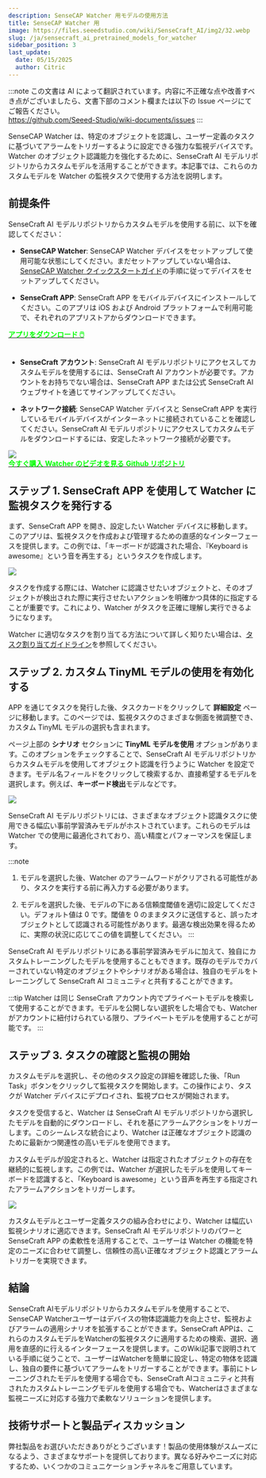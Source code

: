 ```yaml
---
description: SenseCAP Watcher 用モデルの使用方法
title: SenseCAP Watcher 用
image: https://files.seeedstudio.com/wiki/SenseCraft_AI/img2/32.webp
slug: /ja/sensecraft_ai_pretrained_models_for_watcher
sidebar_position: 3
last_update:
  date: 05/15/2025
  author: Citric
---
```

:::note
この文書は AI によって翻訳されています。内容に不正確な点や改善すべき点がございましたら、文書下部のコメント欄または以下の Issue ページにてご報告ください。  
https://github.com/Seeed-Studio/wiki-documents/issues
:::

SenseCAP Watcher は、特定のオブジェクトを認識し、ユーザー定義のタスクに基づいてアラームをトリガーするように設定できる強力な監視デバイスです。Watcher のオブジェクト認識能力を強化するために、SenseCraft AI モデルリポジトリからカスタムモデルを活用することができます。本記事では、これらのカスタムモデルを Watcher の監視タスクで使用する方法を説明します。

## 前提条件

SenseCraft AI モデルリポジトリからカスタムモデルを使用する前に、以下を確認してください：

- **SenseCAP Watcher**: SenseCAP Watcher デバイスをセットアップして使用可能な状態にしてください。まだセットアップしていない場合は、[SenseCAP Watcher クイックスタートガイド](https://wiki.seeedstudio.com/getting_started_with_watcher/)の手順に従ってデバイスをセットアップしてください。

- **SenseCraft APP**: SenseCraft APP をモバイルデバイスにインストールしてください。このアプリは iOS および Android プラットフォームで利用可能で、それぞれのアプリストアからダウンロードできます。

<div class="get_one_now_container" style={{textAlign: 'center'}}>
    <a class="get_one_now_item" href="https://sensecraft-app-download.seeed.cc">
            <strong><span><font color={'FFFFFF'} size={"4"}> アプリをダウンロード 🖱️</font></span></strong>
    </a>
</div>

<br />

- **SenseCraft アカウント**: SenseCraft AI モデルリポジトリにアクセスしてカスタムモデルを使用するには、SenseCraft AI アカウントが必要です。アカウントをお持ちでない場合は、SenseCraft APP または公式 SenseCraft AI ウェブサイトを通じてサインアップしてください。

- **ネットワーク接続**: SenseCAP Watcher デバイスと SenseCraft APP を実行しているモバイルデバイスがインターネットに接続されていることを確認してください。SenseCraft AI モデルリポジトリにアクセスしてカスタムモデルをダウンロードするには、安定したネットワーク接続が必要です。

<div style={{textAlign:'center'}}><img src="https://files.seeedstudio.com/wiki/watcher_getting_started/watcherKS.jpg" style={{width:1000, height:'auto'}}/></div>

<div class="get_one_now_container" style={{textAlign: 'center'}}>
    <a class="get_one_now_item" href="https://www.seeedstudio.com/SenseCAP-Watcher-W1-A-p-5979.html">
            <strong><span><font color={'FFFFFF'} size={"4"}> 今すぐ購入</font></span></strong>
    </a>
    <a class="get_one_now_item" href="https://www.youtube.com/watch?v=ny22Z0cAIqE">
            <strong><span><font color={'FFFFFF'} size={"4"}> Watcher のビデオを見る</font></span></strong>
    </a>
    <a class="get_one_now_item" href="https://github.com/Seeed-Studio/OSHW-SenseCAP-Watcher">
            <strong><span><font color={'FFFFFF'} size={"4"}> Github リポジトリ</font></span></strong>
    </a>
</div>

## ステップ 1. SenseCraft APP を使用して Watcher に監視タスクを発行する

まず、SenseCraft APP を開き、設定したい Watcher デバイスに移動します。このアプリは、監視タスクを作成および管理するための直感的なインターフェースを提供します。この例では、「キーボードが認識された場合、『Keyboard is awesome』という音を再生する」というタスクを作成します。

<div style={{textAlign:'center'}}><img src="https://files.seeedstudio.com/wiki/SenseCraft_AI/img2/31.png" style={{width:250, height:'auto'}}/></div>

タスクを作成する際には、Watcher に認識させたいオブジェクトと、そのオブジェクトが検出された際に実行させたいアクションを明確かつ具体的に指定することが重要です。これにより、Watcher がタスクを正確に理解し実行できるようになります。

Watcher に適切なタスクを割り当てる方法について詳しく知りたい場合は、[タスク割り当てガイドライン](https://wiki.seeedstudio.com/getting_started_with_watcher_task/)を参照してください。

## ステップ 2. カスタム TinyML モデルの使用を有効化する

APP を通じてタスクを発行した後、タスクカードをクリックして **詳細設定** ページに移動します。このページでは、監視タスクのさまざまな側面を微調整でき、カスタム TinyML モデルの選択も含まれます。

ページ上部の **シナリオ** セクションに **TinyML モデルを使用** オプションがあります。このオプションをチェックすることで、SenseCraft AI モデルリポジトリからカスタムモデルを使用してオブジェクト認識を行うように Watcher を設定できます。モデル名フィールドをクリックして検索するか、直接希望するモデルを選択します。例えば、**キーボード検出**モデルなどです。

<div style={{textAlign:'center'}}><img src="https://files.seeedstudio.com/wiki/SenseCraft_AI/img2/32.png" style={{width:1000, height:'auto'}}/></div>

SenseCraft AI モデルリポジトリには、さまざまなオブジェクト認識タスクに使用できる幅広い事前学習済みモデルがホストされています。これらのモデルは Watcher での使用に最適化されており、高い精度とパフォーマンスを保証します。

:::note
1. モデルを選択した後、Watcher のアラームワードがクリアされる可能性があり、タスクを実行する前に再入力する必要があります。

2. モデルを選択した後、モデルの下にある信頼度閾値を適切に設定してください。デフォルト値は 0 です。閾値を 0 のままタスクに送信すると、誤ったオブジェクトとして認識される可能性があります。最適な検出効果を得るために、実際の状況に応じてこの値を調整してください。
:::

SenseCraft AI モデルリポジトリにある事前学習済みモデルに加えて、独自にカスタムトレーニングしたモデルを使用することもできます。既存のモデルでカバーされていない特定のオブジェクトやシナリオがある場合は、独自のモデルをトレーニングして SenseCraft AI コミュニティと共有することができます。

:::tip
Watcher は同じ SenseCraft アカウント内でプライベートモデルを検索して使用することができます。モデルを公開しない選択をした場合でも、Watcher がアカウントに紐付けられている限り、プライベートモデルを使用することが可能です。
:::

## ステップ 3. タスクの確認と監視の開始

カスタムモデルを選択し、その他のタスク設定の詳細を確認した後、「Run Task」ボタンをクリックして監視タスクを開始します。この操作により、タスクが Watcher デバイスにデプロイされ、監視プロセスが開始されます。

タスクを受信すると、Watcher は SenseCraft AI モデルリポジトリから選択したモデルを自動的にダウンロードし、それを基にアラームアクションをトリガーします。このシームレスな統合により、Watcher は正確なオブジェクト認識のために最新かつ関連性の高いモデルを使用できます。

カスタムモデルが設定されると、Watcher は指定されたオブジェクトの存在を継続的に監視します。この例では、Watcher が選択したモデルを使用してキーボードを認識すると、「Keyboard is awesome」という音声を再生する指定されたアラームアクションをトリガーします。

<div style={{textAlign:'center'}}><img src="https://files.seeedstudio.com/wiki/SenseCraft_AI/img2/33.png" style={{width:600, height:'auto'}}/></div>

カスタムモデルとユーザー定義タスクの組み合わせにより、Watcher は幅広い監視シナリオに適応できます。SenseCraft AI モデルリポジトリのパワーと SenseCraft APP の柔軟性を活用することで、ユーザーは Watcher の機能を特定のニーズに合わせて調整し、信頼性の高い正確なオブジェクト認識とアラームトリガーを実現できます。

## 結論

SenseCraft AIモデルリポジトリからカスタムモデルを使用することで、SenseCAP Watcherユーザーはデバイスの物体認識能力を向上させ、監視およびアラームの適用シナリオを拡張することができます。SenseCraft APPは、これらのカスタムモデルをWatcherの監視タスクに適用するための検索、選択、適用を直感的に行えるインターフェースを提供します。このWiki記事で説明されている手順に従うことで、ユーザーはWatcherを簡単に設定し、特定の物体を認識し、独自の要件に基づいてアラームをトリガーすることができます。事前にトレーニングされたモデルを使用する場合でも、SenseCraft AIコミュニティと共有されたカスタムトレーニングモデルを使用する場合でも、Watcherはさまざまな監視ニーズに対応する強力で柔軟なソリューションを提供します。

## 技術サポートと製品ディスカッション

弊社製品をお選びいただきありがとうございます！製品の使用体験がスムーズになるよう、さまざまなサポートを提供しております。異なる好みやニーズに対応するため、いくつかのコミュニケーションチャネルをご用意しています。

<div class="button_tech_support_container">
<a href="https://discord.com/invite/QqMgVwHT3X" class="button_tech_support_sensecap"></a>
<a href="https://support.sensecapmx.com/portal/en/home" class="button_tech_support_sensecap3"></a>
</div>

<div class="button_tech_support_container">
<a href="mailto:support@sensecapmx.com" class="button_tech_support_sensecap2"></a>
<a href="https://github.com/Seeed-Studio/wiki-documents/discussions/69" class="button_discussion"></a>
</div>